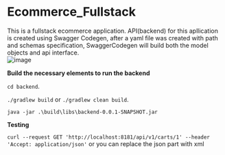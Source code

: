 # Ecommerce_Fullstack


This is a fullstack ecommerce application. API(backend) for this apllication is created using Swagger Codegen, after a yaml file was created with  path  and schemas specification, SwaggerCodegen will  build both  the  model objects and api interface.   
![image](https://user-images.githubusercontent.com/56592834/156747919-e2bde18a-8f8f-473c-a2b2-8a968ef08877.png)

**Build the necessary elements to run the backend**

`cd backend`.

`./gradlew build` or `./gradlew clean build`.

`java -jar .\build\libs\backend-0.0.1-SNAPSHOT.jar`       

**Testing**

`curl --request GET 'http://localhost:8181/api/v1/carts/1' --header 'Accept: application/json'` or you can replace the json part with xml

